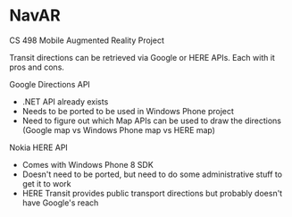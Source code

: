 NavAR
=====

CS 498  Mobile Augmented Reality Project

Transit directions can be retrieved via Google or HERE APIs. Each with it pros and cons.

Google Directions API
- .NET API already exists
- Needs to be ported to be used in Windows Phone project
- Need to figure out which Map APIs can be used to draw the directions (Google map vs Windows Phone map vs HERE map)

Nokia HERE API
- Comes with Windows Phone 8 SDK
- Doesn't need to be ported, but need to do some administrative stuff to get it to work
- HERE Transit provides public transport directions but probably doesn't have Google's reach
